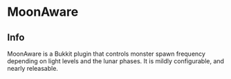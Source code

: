 # MoonAware

## Info

MoonAware is a Bukkit plugin that controls monster spawn frequency depending on light levels and the lunar phases. It is mildly configurable, and nearly releasable.
